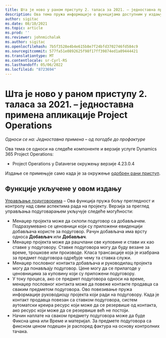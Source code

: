 ```yaml
---
title: Шта је ново у раном приступу 2. таласа за 2021. – једноставна примена апликације Project Operations
description: Ова тема пружа информације о функцијама доступним у издању за рани приступ 2. таласа за 2021. апликације Project Operations у верзији једноставне примене.
author: sigitac
ms.date: 08/10/2021
ms.topic: article
ms.prod: ''
ms.reviewer: johnmichalak
ms.author: sigitac
ms.openlocfilehash: 7b5f3528e4b4e615b8e7f24bfd3702746fd584c9
ms.sourcegitcommit: 577fa51e0892625f98f17ff39874ed1a09444421
ms.translationtype: MT
ms.contentlocale: sr-Cyrl-RS
ms.lasthandoff: 05/06/2022
ms.locfileid: "8723694"
---
```

# <a name="whats-new-2021-wave-2-early-access---project-operations-lite-deployment"></a>Шта је ново у раном приступу 2. таласа за 2021. – једноставна примена апликације Project Operations

_Односи се на: Једноставна примена – од погодбе до профактуре_

Ова тема се односи на следеће компоненте и верзије услуге Dynamics 365 Project Operations:

  - Project Operations у Dataverse окружењу верзије 4.23.0.4

Издање се примењује само када је за окружење [одобрен рани приступ](/power-platform/admin/opt-in-early-access-updates#how-to-enable-early-access-updates).

## <a name="features-included-in-this-release"></a>Функције укључене у овом издању

[Управљање подуговорима](/dynamics365/project-operations/pro/subcontracting/managing-subcontracts-overview) – Ова функција пружа бољу прегледност и контролу над свим аспектима рада на пројекту. Верзија за преглед управљања подуговарањем укључује следеће могућности:

  - Менаџер пројекта може да склопи подуговор са добављачем. Подразумевано се ценовници који су приложени евиденцији добављача користе за подуговор. Рачун добављача има врсту односа **Добављач** или **Добављач**.
  - Менаџер пројекта може да рашчлани све куповине и стави их као ставке у подуговору. Ставке подуговора могу да буду везане за време, трошкове или производе. Класа трансакције која је изабрана за предмет подуговора одређује чему та ставка служи.
  - Менаџер пословног контакта добављача и руководилац пројекта могу да понављају подуговор. Цене могу да се прилагоде у ценовницима за куповину који су приложени подуговору.
  - У току процеса, ако се предмет подуговора односи на време, менаџер пословног контакта може да повеже контакте продавца са сваким предметом подуговора. Ово повезивање пружа информације руководиоцу пројекта који ради на подуговору. Када је контакт продавца повезан са ставком подуговора, систем аутоматски креира ресурс који може да се резервише од контакта, ако ресурс који може да се резервише већ не постоји.
  - Начин наплате на сваком предмету подуговора може да буде Фиксна цена или Време и материјал. За предмете подуговора са фиксном ценом подешен је распоред фактура на основу контролних тачака.
